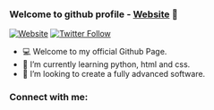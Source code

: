 ### Welcome to github profile - [Website][website] 👋 

[![Website](https://img.shields.io/website?label=MAX2K.ml&style=for-the-badge&url=https://andreazz.ml)](https://andreazz.ml)
[![Twitter Follow](https://img.shields.io/twitter/follow/Max2K?color=1DA1F2&logo=twitter&style=for-the-badge)](https://twitter.com/)

- 💻 Welcome to my official Github Page.
- 📸 I’m currently learning python, html and css.
- 💼 I’m looking to create a fully advanced software.

### Connect with me:


<br />


</details>

[website]: https://Andreazz.ml


